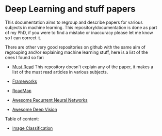 # Deep Learning and stuff papers

This documentation aims to regroup and describe papers for various subjects in machine learning. This repository/documentation is done as part of my PhD, if you were to find a mistake or inaccuracy please let me know so I can correct it.


There are other very good repositories on github with the same aim of regrouping and/or explaining machine learning stuff, here is a list of the ones I found so far:

- [Must Read](https://github.com/terryum/awesome-deep-learning-papers) This repository doesn't explain any of the paper, it makes a list of the must read articles in various subjects.

- [Frameworks](https://github.com/josephmisiti/awesome-machine-learning)

- [RoadMap](https://github.com/songrotek/Deep-Learning-Papers-Reading-Roadmap)

- [Awesome Recurrent Neural Networks](https://github.com/kjw0612/awesome-rnn)

- [Awesome Deep Vision](https://github.com/kjw0612/awesome-deep-vision)

Table of content:

- [Image Classification](imageclassif/index.md)